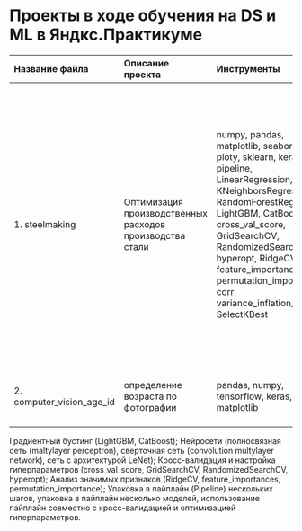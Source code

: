 ﻿# Проекты в ходе обучения на DS и ML в Яндкс.Практикуме
| Название файла | Описание проекта | Инструменты | Ключевые слова |
| :-------------------- | :--------------------- |:---------------------------|:---------------------------|
| 1. steelmaking | Оптимизация производственных расходов производства стали | numpy, pandas, matplotlib, seaborn, ploty, sklearn, keras, pipeline, LinearRegression, KNeighborsRegressor, RandomForestRegressor, LightGBM, CatBoost, cross_val_score, GridSearchCV, RandomizedSearchCV, hyperopt, RidgeCV, feature_importances, permutation_importance, corr, variance_inflation_factor, SelectKBest | регрессия, анализ и визуализация данных, обработка данных (пропуски, выбросы), проверка на мультиколлениарность (коэф. корреляции Пирсона, VIF анализ, F-regression), кросс-валидация и подбор гиперпараметров, анализ значимых признаков, упаковка в пайплайн, линейная регрессии , K-ближайших соседей, случайный лес, градиентный бустинг, нейронные сети (полносвязная сеть (maltylayer perceptron), сверточная сеть (convolution multylayer network), сеть с архитектурой LeNet) |
| 2. computer_vision_age_id | определение возраста по фотографии | pandas, numpy, tensorflow, keras, matplotlib | компьютерное зрение, обработка изображений, нейронные сети, computer vision, NN |

Градиентный бустинг (LightGBM, CatBoost);
Нейросети (полносвязная сеть (maltylayer perceptron), сверточная сеть (convolution multylayer network), сеть с архитектурой LeNet);
Кросс-валидация и настройка гиперпараметров (cross_val_score, GridSearchCV, RandomizedSearchCV, hyperopt);
Анализ значимых признаков (RidgeCV, feature_importances, permutation_importance);
Упаковка в пайплайн (Pipeline) нескольких шагов, упаковка в пайплайн несколько моделей, использование пайплайн совместно с кросс-валидацией и оптимизацией гиперпараметров.
